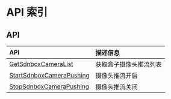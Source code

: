 # API 索引

## API

| API | 描述信息 |
|:---|:---|
|[GetSdnboxCameraList](api/ubox-api/get_sdnbox_camera_list)|获取盒子摄像头推流列表|
|[StartSdnboxCameraPushing](api/ubox-api/start_sdnbox_camera_pushing)|摄像头推流开启|
|[StopSdnboxCameraPushing](api/ubox-api/stop_sdnbox_camera_pushing)|摄像头推流关闭|
